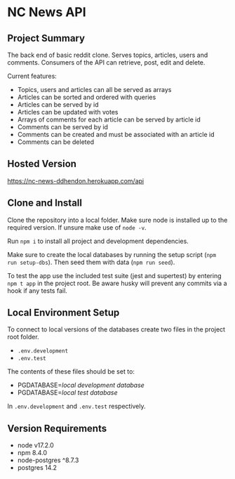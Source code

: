 # NC News API

## Project Summary

The back end of basic reddit clone. Serves topics, articles, users and comments. Consumers of the API can retrieve, post, edit and delete.

Current features:

- Topics, users and articles can all be served as arrays
- Articles can be sorted and ordered with queries
- Articles can be served by id
- Articles can be updated with votes
- Arrays of comments for each article can be served by article id
- Comments can be served by id
- Comments can be created and must be associated with an article id
- Comments can be deleted

## Hosted Version

https://nc-news-ddhendon.herokuapp.com/api

## Clone and Install

Clone the repository into a local folder. Make sure node is installed up to the required version. If unsure make use of `node -v`.

Run `npm i` to install all project and development dependencies.

Make sure to create the local databases by running the setup script (`npm run setup-dbs`). Then seed them with data (`npm run seed`).

To test the app use the included test suite (jest and supertest) by entering `npm t app` in the project root. Be aware husky will prevent any commits via a hook if any tests fail.

## Local Environment Setup

To connect to local versions of the databases create two files in the project root folder.

- `.env.development`
- `.env.test`

The contents of these files should be set to:

- PGDATABASE=_local development database_
- PGDATABASE=_local test database_

In `.env.development` and `.env.test` respectively.

## Version Requirements

- node v17.2.0
- npm 8.4.0
- node-postgres ^8.7.3
- postgres 14.2

